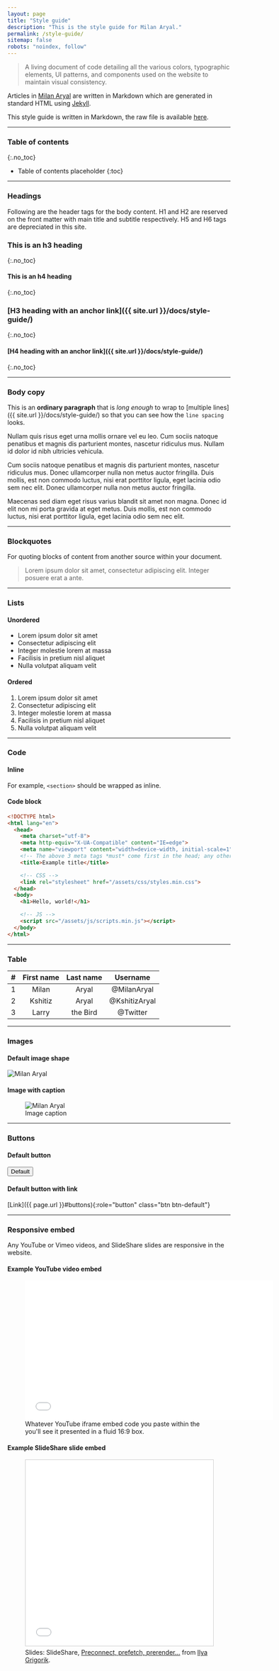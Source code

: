 ```yaml
---
layout: page
title: "Style guide"
description: "This is the style guide for Milan Aryal."
permalink: /style-guide/
sitemap: false
robots: "noindex, follow"
---
```


> A living document of code detailing all the various colors, typographic elements, UI patterns, and components used on the website to maintain visual consistency.

Articles in [Milan Aryal](//milanaryal.com/) are written in Markdown which are generated in standard HTML using [Jekyll](//jekyllrb.com/).

This style guide is written in Markdown, the raw file is available [here](//raw.githubusercontent.com/MilanAryal/milanaryal.github.io/master/_pages/style-guide.md).

---

### Table of contents
{:.no_toc}

* Table of contents placeholder
{:toc}

---

### Headings

Following are the header tags for the body content. H1 and H2 are reserved on the front matter with main title and subtitle respectively. H5 and H6 tags are depreciated in this site.

### This is an h3 heading
{:.no_toc}

#### This is an h4 heading
{:.no_toc}

### [H3 heading with an anchor link]({{ site.url }}/docs/style-guide/)
{:.no_toc}

#### [H4 heading with an anchor link]({{ site.url }}/docs/style-guide/)
{:.no_toc}

---

### Body copy

This is an **ordinary paragraph** that is *long enough* to wrap to [multiple lines]({{ site.url }}/docs/style-guide/) so that you can see how the `line spacing` looks.

Nullam quis risus eget urna mollis ornare vel eu leo. Cum sociis natoque penatibus et magnis dis parturient montes, nascetur ridiculus mus. Nullam id dolor id nibh ultricies vehicula.

Cum sociis natoque penatibus et magnis dis parturient montes, nascetur ridiculus mus. Donec ullamcorper nulla non metus auctor fringilla. Duis mollis, est non commodo luctus, nisi erat porttitor ligula, eget lacinia odio sem nec elit. Donec ullamcorper nulla non metus auctor fringilla.

Maecenas sed diam eget risus varius blandit sit amet non magna. Donec id elit non mi porta gravida at eget metus. Duis mollis, est non commodo luctus, nisi erat porttitor ligula, eget lacinia odio sem nec elit.

---

### Blockquotes

For quoting blocks of content from another source within your document.

> Lorem ipsum dolor sit amet, consectetur adipiscing elit. Integer posuere erat a ante.

---

### Lists

#### Unordered

* Lorem ipsum dolor sit amet
* Consectetur adipiscing elit
* Integer molestie lorem at massa
* Facilisis in pretium nisl aliquet
* Nulla volutpat aliquam velit

#### Ordered

1. Lorem ipsum dolor sit amet
2. Consectetur adipiscing elit
3. Integer molestie lorem at massa
4. Facilisis in pretium nisl aliquet
5. Nulla volutpat aliquam velit


---

### Code

#### Inline

For example, `<section>` should be wrapped as inline.

#### Code block

```html
<!DOCTYPE html>
<html lang="en">
  <head>
    <meta charset="utf-8">
    <meta http-equiv="X-UA-Compatible" content="IE=edge">
    <meta name="viewport" content="width=device-width, initial-scale=1">
    <!-- The above 3 meta tags *must* come first in the head; any other head content must come *after* these tags -->
    <title>Example title</title>

    <!-- CSS -->
    <link rel="stylesheet" href="/assets/css/styles.min.css">
  </head>
  <body>
    <h1>Hello, world!</h1>

    <!-- JS -->
    <script src="/assets/js/scripts.min.js"></script>
  </body>
</html>
```

---

### Table

| #   | First name | Last name | Username |
|:--- |:----------:|:---------:|:--------:|
| 1   | Milan      | Aryal     | @MilanAryal |
| 2   | Kshitiz    | Aryal     | @KshitizAryal |
| 3   | Larry      | the Bird  | @Twitter |

---

### Images

#### Default image shape

![Milan Aryal](//placehold.it/800x400)

#### Image with caption

<figure>
  <img src="//placehold.it/800x400" alt="Milan Aryal">
    <figcaption>Image caption</figcaption>
</figure>

---

### Buttons

#### Default button

<button type="button" class="btn btn-default">Default</button>

#### Default button with link

[Link]({{ page.url }}#buttons){:role="button" class="btn btn-default"}

---

### Responsive embed

Any YouTube or Vimeo videos, and SlideShare slides are responsive in the website.

#### Example YouTube video embed

<figure>
  <!-- Copy & Pasted from YouTube -->
  <iframe width="560" height="315" src="//www.youtube.com/embed/Y1xs_xPb46M?rel=0&amp;hd=1&amp;theme=light" frameborder="0" allowfullscreen></iframe>
  <figcaption>Whatever YouTube iframe embed code you paste within the you'll see it presented in a fluid 16:9 box.</figcaption>
</figure>

#### Example SlideShare slide embed

<figure>
  <iframe src="//www.slideshare.net/slideshow/embed_code/45418162" width="510" height="420" frameborder="0" marginwidth="0" marginheight="0" scrolling="no" style="border:1px solid #CCC; border-width:1px; margin-bottom:5px; max-width: 100%;" allowfullscreen> </iframe>

  <figcaption>Slides: SlideShare, <a href="//docs.google.com/presentation/d/18zlAdKAxnc51y_kj-6sWLmnjl6TLnaru_WH0LJTjP-o/present?slide=id.p19">Preconnect, prefetch, prerender...</a> from <a href="//twitter.com/igrigorik">Ilya Grigorik</a>.</figcaption>
</figure>
